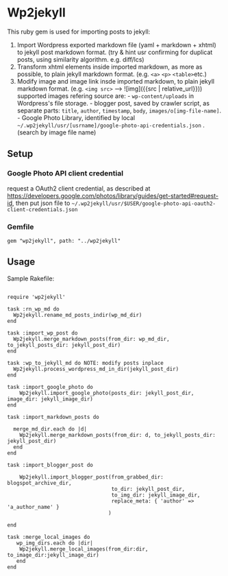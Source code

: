 # Wp2jekyll

This ruby gem is used for importing posts to jekyll:
1. Import Wordpress exported markdown file (yaml + markdown + xhtml) to jekyll post markdown format. (try & hint usr confirming for duplicat posts, using similarity algorithm. e.g. diff/lcs)
2. Transform xhtml elements inside imported markdown, as more as possible, to plain jekyll markdown format. (e.g. `<a>` `<p>` `<table>`etc.)
3. Modify image and image link insde imported markdown, to plain jekyll markdown format. (e.g. `<img src>` --> ![img]({{src | relative_url}}))
    supported images refering source are:
        - `wp-content/uploads` in Wordpress's file storage.
        - blogger post, saved by crawler script, as separate parts: `title`, `author`, `timestamp`, `body`, `images/o[img-file-name]`.
        - Google Photo Library, identified by local `~/.wp2jekyll/usr/[usrname]/google-photo-api-credentials.json`  . (search by image file name)


## Setup

### Google Photo API client credential

request a OAuth2 client credential, as described at https://developers.google.com/photos/library/guides/get-started#request-id,
then put json file to
`~/.wp2jekyll/usr/$USER/google-photo-api-oauth2-client-credentials.json`

### Gemfile

`gem "wp2jekyll", path: "../wp2jekyll"`


## Usage

Sample Rakefile:

```

require 'wp2jekyll'

task :rn_wp_md do
  Wp2jekyll.rename_md_posts_indir(wp_md_dir)
end

task :import_wp_post do
  Wp2jekyll.merge_markdown_posts(from_dir: wp_md_dir, to_jekyll_posts_dir: jekyll_post_dir)
end

task :wp_to_jekyll_md do NOTE: modify posts inplace
  Wp2jekyll.process_wordpress_md_in_dir(jekyll_post_dir)
end

task :import_google_photo do
    Wp2jekyll.import_google_photo(posts_dir: jekyll_post_dir, image_dir: jekyll_image_dir)
end

task :import_markdown_posts do

  merge_md_dir.each do |d|
    Wp2jekyll.merge_markdown_posts(from_dir: d, to_jekyll_posts_dir: jekyll_post_dir)
  end
end

task :import_blogger_post do

    Wp2jekyll.import_blogger_post(from_grabbed_dir: blogspot_archive_dir,
                                  to_dir: jekyll_post_dir,
                                  to_img_dir: jekyll_image_dir,
                                  replace_meta: { 'author' => 'a_author_name' }
                                 )

end

task :merge_local_images do
   wp_img_dirs.each do |dir|
    Wp2jekyll.merge_local_images(from_dir:dir, to_image_dir:jekyll_image_dir)
   end
end

```
